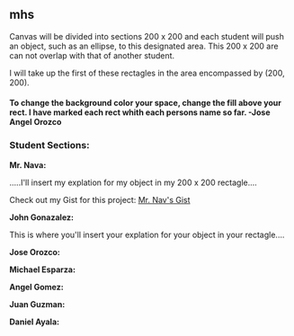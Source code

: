 ## mhs
Canvas will be divided into sections 200 x 200 and each student will push an object, such as an ellipse, to this designated area. This 200 x 200 are can not overlap with that of another student. 

I will take up the first of these rectagles in the area encompassed by (200, 200).
#### To change the background color your space, change the fill above your rect. I have marked each rect whith each persons name so far. -Jose Angel Orozco

### Student Sections:

**Mr. Nava:**

.....I'll insert my explation for my object in my 200 x 200 rectagle....

Check out my Gist for this project: [Mr. Nav's Gist](https://gist.github.com/aurelianonava/23b14a98f340ab4a8408b6247e5226e3 "Mr. Nava's Gist")


**John Gonazalez:**

This is where you'll insert your explation for your object in your rectagle....


**Jose Orozco:**



**Michael Esparza:**



**Angel Gomez:**


**Juan Guzman:**



**Daniel Ayala:**



